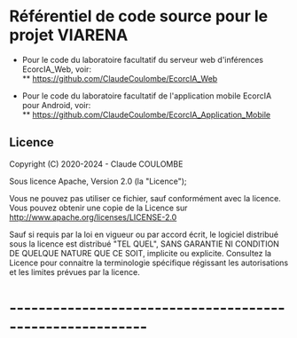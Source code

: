 # Référentiel de code source pour le projet VIARENA

* Pour le code du laboratoire facultatif du serveur web d'inférences EcorcIA_Web, voir:<br/>
** https://github.com/ClaudeCoulombe/EcorcIA_Web

* Pour le code du laboratoire facultatif de l'application mobile EcorcIA pour Android, voir:<br/>
** https://github.com/ClaudeCoulombe/EcorcIA_Application_Mobile

## Licence

Copyright (C) 2020-2024 - Claude COULOMBE

Sous licence Apache, Version 2.0 (la "Licence");

Vous ne pouvez pas utiliser ce fichier, sauf conformément avec la licence.
Vous pouvez obtenir une copie de la Licence sur
http://www.apache.org/licenses/LICENSE-2.0

Sauf si requis par la loi en vigueur ou par accord écrit, le logiciel distribué sous la licence est distribué "TEL QUEL", 
SANS GARANTIE NI CONDITION DE QUELQUE NATURE QUE CE SOIT, implicite ou explicite. Consultez la Licence pour connaitre
la terminologie spécifique régissant les autorisations et les limites prévues par la licence.

# ---------------------------------------------------------       

